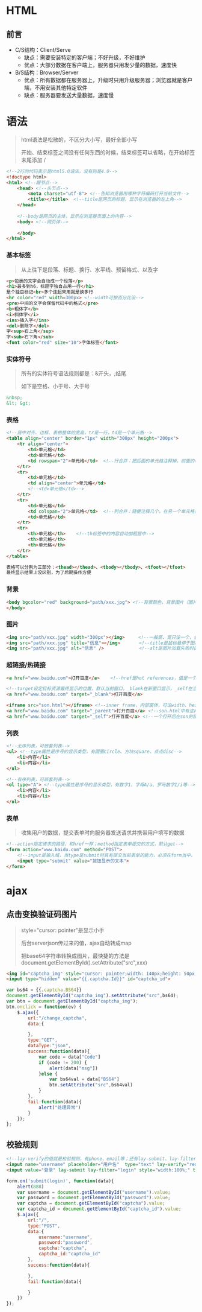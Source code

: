 # HTML

## 前言

- C/S结构：Client/Serve
  - 缺点：需要安装特定的客户端；不好升级，不好维护
  - 优点：大部分数据在客户端上，服务器只用发少量的数据，速度快
- B/S结构：Browser/Server
  - 优点：所有数据都在服务器上，升级时只用升级服务器；浏览器就是客户端，不用安装其他特定软件
  - 缺点：服务器要发送大量数据，速度慢

# 语法

> html语法是松散的，不区分大小写，最好全部小写
>
> 开始、结束标签之间没有任何东西的时候，结束标签可以省略，在开始标签末尾添加 /

```html
<!--2行的代码表示是html5.0语法，没有则是4.0-->
<!doctype html>
<html> <!--跟节点-->
    <head> <!--头节点-->
        <meta charset="utf-8"> <!--告知浏览器用哪种字符编码打开当前文件-->
        <title></title>  <!--title是网页的标题，显示在浏览器的左上角-->
    </head>
    
    <!--body是网页的主体，显示在浏览器页面上的内容-->
    <body> <!--网页体-->
        
    </body>
</html>
```

### 基本标签

> 从上往下是段落、标题、换行、水平线、预留格式、以及字

```html
<p>包裹的文字会自动成一个段落</p>
<h1>最多到h6，标题字独自占用一行</h1>
是个独目标记<br>多个连起来用就是换多行
<hr color="red" width=300px> <!--width可按百分比设-->
<pre>中间的文字会保留代码中的格式</pre>
<b>粗体字</b>
<i>斜体字</i>
<ins>插入字</ins>
<del>删除字</del>
字<sup>右上角</sup>
字<sub>右下角</sub>
<font color="red" size="10">字体标签</font>
```

### 实体符号

> 所有的实体符号语法规则都是：&开头，;结尾
>
> 如下是空格、小于号、大于号

```html
&nbsp;
&lt; &gt;
```

### 表格

```html
<!--居中对齐、边框、表格整体的宽高，tr是一行，td是一个单元格-->
<table align="center" border="1px" width="300px" height="200px">
    <tr align="center">
        <td>单元格</td>
        <td>单元格</td>
        <td rowspan="2">单元格</td>  <!--行合并：把后面的单元格注释掉，前面的单元格加rowspan属性，合并几个值是几-->
    </tr>
    <tr>
        <td>单元格</td>
        <td align="center">单元格</td>
        <!--<td>单元格</td>-->
    </tr>
    <tr>
        <td>单元格</td>
        <td colspan="2">单元格</td>  <!--列合并：随便注释几个，在另一个单元格加colspan，-->
        <td>单元格</td>
    </tr>
    <tr>
        <th>单元格</th>	<!--th标签中的内容自动加粗居中-->
        <th>单元格</th>
        <th>单元格</th>
    </tr>
</table>
```

```html
表格可以分割为三部分：<thead></thead>、<tbody></tbody>、<tfoot></tfoot>
最终显示结果上没区别，为了后期操作方便
```

### 背景

```html
<body bgcolor="red" background="path/xxx.jpg"> <!--背景颜色，背景图片（图片路径能是相对、绝对、网络路径）-->
</body>
```

### 图片

```html
<img src="path/xxx.jpg" width="300px"></img>	 <!--一般高、宽只设一个，会等比例缩放的-->
<img src="path/xxx.jpg" title="信息"></img>		<!--title是鼠标悬停于图片时的提示信息-->
<img src="path/xxx.jpg" alt="信息" /> 			<!--alt是图片加载失败时的提示信息-->
```

### 超链接/热链接

```html
<a href="www.baidu.com">打开百度</a>	<!--href是hot references，值是一个请求路径，可以是网络或硬盘上的路径-->
```

```html
<!--target设定目标资源最终显示的位置，默认当前窗口，_blank在新窗口显示，_self在当前窗口显示，_parent在父窗口显示，_top在顶级窗口显示-->
<a href="www.baidu.com" target="_blank">打开百度</a>

<iframe src="son.html"></iframe> <!--inner frame，内部窗体，可设width、height等属性-->
<a href="www.baidu.com" target="_parent">打开百度</a> <!--son.html中有这两个超链接-->
<a href="www.baidu.com" target="_self">打开百度</a> <!--一个打开后在son的窗口显示，一个在父窗口显示-->
```

### 列表

```html
<!--无序列表，可嵌套列表-->
<ul> <!--type属性是序号的显示类型，有圆圈circle、方块square、点点disc-->
    <li>内容</li>
    <li>内容</li>
</ul>

<!--有序列表，可嵌套列表-->
<ol type="A"> <!--type属性是序号的显示类型，有数字1、字母A/a、罗马数字I/i等-->
    <li>内容</li>
    <li>内容</li>
</ol>
```

### 表单

> 收集用户的数据，提交表单时向服务器发送请求并携带用户填写的数据

```html
<!--action指定请求的路径，和href一样；method指定表单提交的方式，默认get-->
<form action="www.baidu.com" method="POST">
    <!--input是输入域，当type是submit时具有提交当前表单的能力，必须在form当中，否则不起作用-->
    <input type="submit" value="按钮显示的文本">
</form>
```

# ajax

## 点击变换验证码图片

> style="cursor: pointer"是显示小手
>
> 后台serverjson传过来的值，ajax自动转成map
>
> 把base64字符串转换成图片，最快捷的方法是document.getElementById().setAttribute("src",xxx)

```html
<img id="captcha_img" style="cursor: pointer;width: 140px;height: 50px;float: right"/>
<input type="hidden" value="{{.captcha.Id}}" id="captcha_id">
```

```javascript
var bs64 = {{.captcha.BS64}}
document.getElementById("captcha_img").setAttribute("src",bs64);
var btn = document.getElementById("captcha_img");
btn.onclick = function(ev) {
    $.ajax({
        url:"/change_captcha",
        data:{

        },
        type:"GET",
        dataType:"json",
        success:function(data){
            var code = data["Code"]
            if (code != 200) {
                alert(data["msg"])
            }else {
                var bs64val = data["BS64"]
                btn.setAttribute("src",bs64val)
            }
        },
        fail:function(data){
            alert("处理异常")
        }
    });
};
```

## 校验规则

```html
<!--lay-verify的值就是校验规则，有phone、email等；还有lay-submit、lay-filter等属性-->
<input name="username" placeholder="用户名"  type="text" lay-verify="required" class="layui-input">
<input value="登录" lay-submit lay-filter="login" style="width:100%;" type="button" id = "loginbtn">
```

```javascript
form.on('submit(login)', function(data){
    alert(888)
    var username = document.getElementById("username").value;
    var password = document.getElementById("password").value;
    var captcha = document.getElementById("captcha").value;
    var captcha_id = document.getElementById("captcha_id").value;
    $.ajax({
        url:"/",
        type:"POST",
        data:{
            username:"username",
            password:"password",
            captcha:"captcha",
            captcha_id:"captcha_id"
        },
        success:function(data){

        },
        fail:function(data){

        }
    })
});
```

